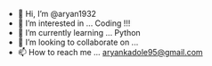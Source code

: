 - 👋 Hi, I’m @aryan1932
- 👀 I’m interested in ... Coding !!!
- 🌱 I’m currently learning ... Python
- 💞️ I’m looking to collaborate on ...
- 📫 How to reach me ... aryankadole95@gmail.com


<!---
aryan1932/aryan1932 is a ✨ special ✨ repository because its `README.md` (this file) appears on your GitHub profile.
You can click the Preview link to take a look at your changes.
--->

